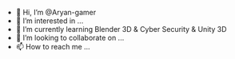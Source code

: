- 👋 Hi, I’m @Aryan-gamer
- 👀 I’m interested in ...
- 🌱 I’m currently learning Blender 3D & Cyber Security & Unity 3D
- 💞️ I’m looking to collaborate on ...
- 📫 How to reach me ...

<!---
Aryan-gamer/Aryan-gamer is a ✨ special ✨ repository because its `README.md` (this file) appears on your GitHub profile.
You can click the Preview link to take a look at your changes.
--->
